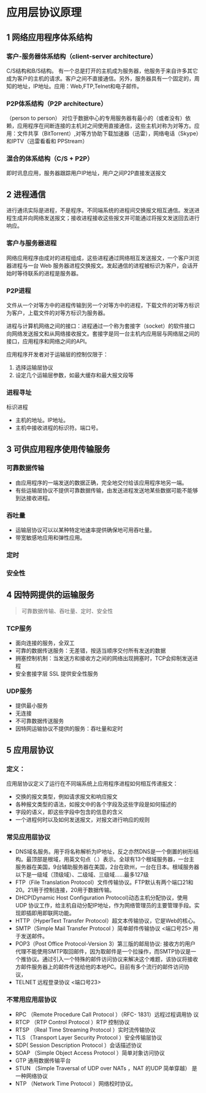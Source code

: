  # 应用层协议原理


## 1 网络应用程序体系结构
### 客户-服务器体系结构（client-server architecture）
C/S结构和B/S结构。
有一个总是打开的主机成为服务器，他服务于来自许多其它成为客户的主机的请求。客户之间不直接通信。另外，服务器具有一个固定的，周知的地址，IP地址。应用：Web,FTP,Telnet和电子邮件。

### P2P体系结构（P2P architecture）
（person to person）
对位于数据中心的专用服务器有最小的（或者没有）依赖，应用程序在间断连接的主机对之间使用直接通信，这些主机对称为对等方。应用：文件共享（BitTorrent）,对等方协助下载加速器（迅雷），网络电话（Skype）和IPTV（迅雷看看和 PPStream）

### 混合的体系结构（C/S + P2P）
即时讯息应用，服务器跟踪用户IP地址，用户之间P2P直接发送报文

## 2 进程通信

进行通讯实际是进程，不是程序。不同端系统的进程间交换报文相互通信。发送进程生成并向网络发送报文；接收进程接收这些报文并可能通过将报文发送回去进行响应。

### 客户与服务器进程

网络应用程序由成对的进程组成，这些进程通过网络相互发送报文，一个客户浏览器进程与一台 Web 服务器进程交换报文。发起通信的进程被标识为客户，会话开始时等待联系的进程是服务器。

### P2P进程

文件从一个对等方中的进程传输到另一个对等方中的进程，下载文件的对等方标识为客户，上载文件的对等方标识为服务器。

进程与计算机网络之间的接口：进程通过一个称为套接字（socket）的软件接口向网络发送报文和从网络接收报文。套接字是同一台主机内应用层与网络层之间的接口，应用程序和网络之间的API。

应用程序开发者对于运输层的控制仅限于：
1. 选择运输层协议
2. 设定几个运输层参数，如最大缓存和最大报文段等

### 进程寻址

标识进程
* 主机的地址。IP地址。
* 主机中接收进程的标识符。端口号。


## 3 可供应用程序使用传输服务

### 可靠数据传输

* 由应用程序的一端发送的数据正确，完全地交付给该应用程序地另一端。
* 有些运输层协议不提供可靠数据传输，由发送进程发送地某些数据可能不能够到达接收进程。

### 吞吐量

* 运输层协议可以以某种特定地速率提供确保地可用吞吐量。
* 带宽敏感地应用和弹性应用。

### 定时

### 安全性


## 4 因特网提供的运输服务
> 可靠数据传输、吞吐量、定时、安全性


### TCP服务

* 面向连接的服务，全双工
* 可靠的数据传送服务：无差错，按适当顺序交付所有发送的数据
* 拥塞控制机制：当发送方和接收方之间的网络出现拥塞时，TCP会抑制发送进程
* 安全套接字层 SSL 提供安全性服务

### UDP服务

* 提供最小服务
* 无连接
* 不可靠数据传送服务
* 因特网运输协议不提供的服务：吞吐量和定时

## 5 应用层协议

### 定义：
应用层协议定义了运行在不同端系统上应用程序进程如何相互传递报文：

* 交换的报文类型，例如请求报文和响应报文
* 各种报文类型的语法，如报文中的各个字段及这些字段是如何描述的
* 字段的语义，即这些字段中包含的信息的含义
* 一个进程何时以及如何发送报文，对报文进行响应的规则

### 常见应用层协议

* DNS域名服务。用于将名称解析为IP地址，反之亦然DNS是一个倒置的树形结构。最顶部是根域，用英文句点（.）表示。全球有13个根域服务器，一台主服务器在美国，9台辅助服务器在美国，2台在欧州，一台在日本。根域服务器以下是一级域（顶级域）、二级域、三级域……最多127级
* FTP（File Translation Protocol）文件传输协议。FTP默认有两个端口21和20。21用于控制连接，20用于数据传输。
* DHCP(Dynamic Host Configuration Protocol)动态主机分配协议，使用 UDP 协议工作，给主机自动分配IP地址，作为网络管理员的主要管理手段。实现即插即用即联网功能。
* HTTP（HyperText Transfer Protocol）超文本传输协议，它是Web的核心。
* SMTP（Simple Mail Transfer Protocol ）简单邮件传输协议 <端口号25> 用于发送邮件。
* POP3（Post Office Protocol-Version 3）第三版的邮局协议: 接收方的用户代理不能使用SMTP取回邮件，因为取邮件是一个拉操作，而SMTP协议是一个推协议。通过引入一个特殊的邮件访问协议来解决这个难题，该协议将接收方邮件服务器上的邮件传送给他的本地PC。目前有多个流行的邮件访问协议，
* TELNET 远程登录协议 <端口号23>

### 不常用应用层协议
* RPC （Remote Procedure Call Protocol ）（RFC- 1831）远程过程调用协 议
* RTCP （RTP Control Protocol ）RTP 控制协议
* RTSP （Real Time Streaming Protocol ）实时流传输协议
* TLS （Transport Layer Security Protocol ）安全传输层协议
* SDP( Session Description Protocol ）会话描述协议
* SOAP （Simple Object Access Protocol ）简单对象访问协议
* GTP 通用数据传输平台
* STUN （Simple Traversal of UDP over NATs ，NAT 的UDP 简单穿越） 是一种网络协议
* NTP （Network Time Protocol ）网络校时协议。